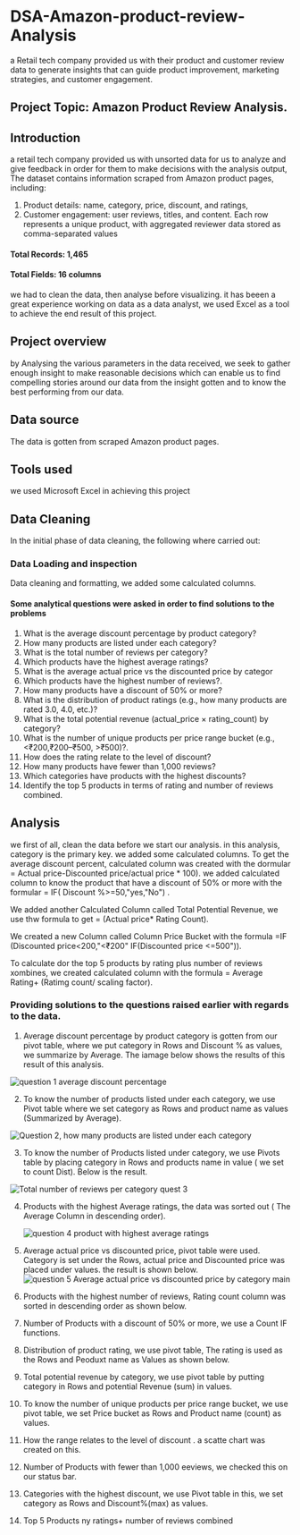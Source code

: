 # DSA-Amazon-product-review-Analysis
a Retail tech company provided us with their product and customer review data to generate insights that can guide product improvement, marketing strategies, and customer engagement.
## Project Topic: Amazon Product Review Analysis.
## Introduction 
a  retail tech company provided us with unsorted data for us to analyze and give feedback in order for them to make decisions with the analysis output, The dataset contains information scraped from Amazon product pages, including: 
   1. Product details: name, category, price, discount, and ratings, 
   2. Customer engagement: user reviews, titles, and content. 
     Each row represents a unique product, with aggregated reviewer data 
stored as comma-separated values 
#### Total Records: 1,465 
#### Total Fields: 16 columns 
     
we had to clean the data, then analyse before visualizing. it has beeen a great experience working on data as a data analyst, we used Excel as a tool to achieve the end result of this project.  

## Project overview
by Analysing the various parameters in the data received, we seek to gather enough insight to make reasonable decisions which can enable us to find compelling stories around our data from the insight gotten and to know the best performing from our data.
## Data source
The data is gotten from scraped Amazon product pages. 

## Tools used
we used Microsoft Excel in achieving this project

## Data Cleaning
In the initial phase of data cleaning, the following where carried out:
### Data Loading and inspection
Data cleaning and formatting, we added some calculated columns.

#### Some analytical questions were asked in order to find solutions to the problems 
1. What is the average discount percentage by product category?
2. How many products are listed under each category?
3. What is the total number of reviews per category?
4. Which products have the highest average ratings?
5. What is the average actual price vs the discounted price by categor
6. Which products have the highest number of reviews?.
7. How many products have a discount of 50% or more?
8. What is the distribution of product ratings (e.g., how many products are rated 3.0,
4.0, etc.)?
9. What is the total potential revenue (actual_price × rating_count) by category?
10. What is the number of unique products per price range bucket (e.g., <₹200,₹200–₹500, >₹500)?.
1. How does the rating relate to the level of discount?
12. How many products have fewer than 1,000 reviews?
13. Which categories have products with the highest discounts?
14. Identify the top 5 products in terms of rating and number of reviews combined.

## Analysis

we first of all, clean the data before we start our analysis.
in this analysis, category is the primary key. we added some calculated columns. 
To get the average discount percent, calculated column was created with the dormular = Actual price-Discounted price/actual price * 100). 
we added calculated column to know the product that have a discount of 50% or more with the formular
= IF( Discount %>=50,"yes,"No") .

We added another Calculated Column called Total Potential Revenue, we use thw formula to get = (Actual price* Rating Count). 

We created a new Column called Column Price Bucket with the formula =IF (Discounted price<200,"<₹200"
IF(Discounted price <=500")).

To calculate dor the top 5 products by rating plus number of reviews xombines, we created calculated column with the formula = Average Rating+ (Ratimg count/ scaling factor).

### Providing solutions to the questions raised earlier with regards to the data.
1. Average discount percentage by product category is gotten from our pivot table, where we put category in Rows and Discount % as values, we summarize by Average. The iamage below shows the results of this result of this analysis.

![question 1 average discount percentage](https://github.com/user-attachments/assets/a96f93a5-92ef-4f87-821f-7fb19973e4a2)

2.  To know the number of products listed under each category, we use Pivot table where we set category as Rows and product name as values (Summarized by Average).

![Question 2, how many products are listed under each category](https://github.com/user-attachments/assets/252899e3-3437-4ed6-910c-7a8896d85a8a)


3. To know the number of Products listed under category, we use Pivots table by placing category in Rows and products name in value ( we set to count Dist). Below is the result.

![Total number of reviews per category quest 3](https://github.com/user-attachments/assets/53b50378-5b16-4901-a2d6-8c12c561a211)


4. Products with the highest Average ratings, the data was sorted out ( The Average Column in descending order).

   ![question 4 product with highest average ratings](https://github.com/user-attachments/assets/6071143c-5fb6-4a8e-b5a6-1ea2c9b60f71)

5. Average actual price vs discounted price, pivot table were used. Category is set under the Rows, actual price and Discounted price was placed under values. the result is shown below.
   ![question 5 Average actual price vs discounted price by category main](https://github.com/user-attachments/assets/694f5766-fcf7-4e18-b450-40b1465b82ae)


8. Products with the highest number of reviews, Rating count column was sorted in descending order as shown below.

9. Number of Products with a discount of 50% or more, we use a Count IF functions.

10. Distribution of product rating, we use pivot table, The rating is used as the Rows and Peoduxt name as Values as shown below.

11. Total potential revenue by category, we use pivot table by putting category in Rows and potential Revenue (sum) in values.

12. To know the number of unique products per price range bucket, we use pivot table, we set Price bucket as Rows and Product name (count) as values.

13. How the range relates to the level of discount . a scatte chart was created on this.

14. Number of Products with fewer than 1,000 eeviews, we checked this on our status bar.

15. Categories with the highest discount, we use Pivot table in this, we set category as Rows and Discount%(max) as values.

16. Top 5 Products ny ratings+ number of reviews combined





